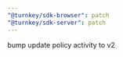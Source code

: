 ```yaml
---
"@turnkey/sdk-browser": patch
"@turnkey/sdk-server": patch
---
```


bump update policy activity to v2
